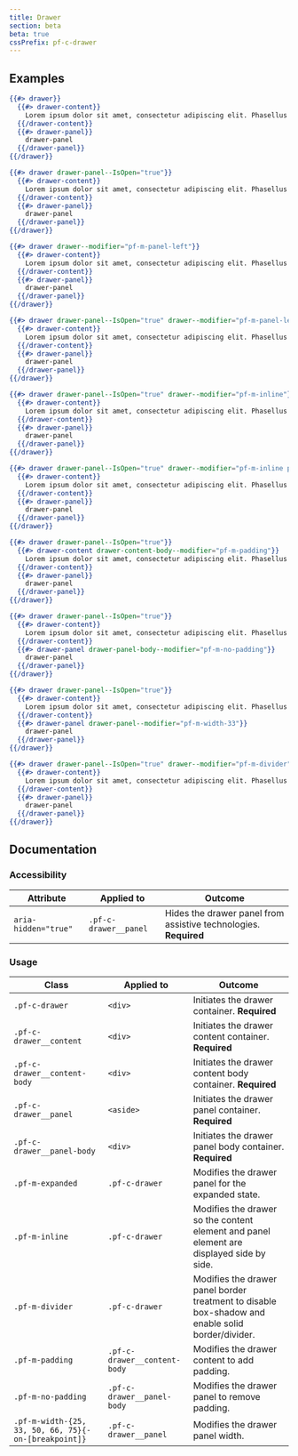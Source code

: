 ```yaml
---
title: Drawer
section: beta
beta: true
cssPrefix: pf-c-drawer
---
```


## Examples

```hbs title=Closed-panel-on-right-(default)
{{#> drawer}}
  {{#> drawer-content}}
    Lorem ipsum dolor sit amet, consectetur adipiscing elit. Phasellus pretium est a porttitor vehicula. Quisque vel commodo urna. Morbi mattis rutrum ante, id vehicula ex accumsan ut. Morbi viverra, eros vel porttitor facilisis, eros purus aliquet erat, nec lobortis felis elit pulvinar sem. Vivamus vulputate, risus eget commodo eleifend, eros nibh porta quam, vitae lacinia leo libero at magna. Maecenas aliquam sagittis orci, et posuere nisi ultrices sit amet. Aliquam ex odio, malesuada sed posuere quis, pellentesque at mauris. Phasellus venenatis massa ex, eget pulvinar libero auctor pretium. Aliquam erat volutpat. Duis euismod justo in quam ullamcorper, in commodo massa vulputate.
  {{/drawer-content}}
  {{#> drawer-panel}}
    drawer-panel
  {{/drawer-panel}}
{{/drawer}}
```

```hbs title=Expanded-panel-on-right
{{#> drawer drawer-panel--IsOpen="true"}}
  {{#> drawer-content}}
    Lorem ipsum dolor sit amet, consectetur adipiscing elit. Phasellus pretium est a porttitor vehicula. Quisque vel commodo urna. Morbi mattis rutrum ante, id vehicula ex accumsan ut. Morbi viverra, eros vel porttitor facilisis, eros purus aliquet erat, nec lobortis felis elit pulvinar sem. Vivamus vulputate, risus eget commodo eleifend, eros nibh porta quam, vitae lacinia leo libero at magna. Maecenas aliquam sagittis orci, et posuere nisi ultrices sit amet. Aliquam ex odio, malesuada sed posuere quis, pellentesque at mauris. Phasellus venenatis massa ex, eget pulvinar libero auctor pretium. Aliquam erat volutpat. Duis euismod justo in quam ullamcorper, in commodo massa vulputate.
  {{/drawer-content}}
  {{#> drawer-panel}}
    drawer-panel
  {{/drawer-panel}}
{{/drawer}}
```

```hbs title=Panel-on-left
{{#> drawer drawer--modifier="pf-m-panel-left"}}
  {{#> drawer-content}}
    Lorem ipsum dolor sit amet, consectetur adipiscing elit. Phasellus pretium est a porttitor vehicula. Quisque vel commodo urna. Morbi mattis rutrum ante, id vehicula ex accumsan ut. Morbi viverra, eros vel porttitor facilisis, eros purus aliquet erat, nec lobortis felis elit pulvinar sem. Vivamus vulputate, risus eget commodo eleifend, eros nibh porta quam, vitae lacinia leo libero at magna. Maecenas aliquam sagittis orci, et posuere nisi ultrices sit amet. Aliquam ex odio, malesuada sed posuere quis, pellentesque at mauris. Phasellus venenatis massa ex, eget pulvinar libero auctor pretium. Aliquam erat volutpat. Duis euismod justo in quam ullamcorper, in commodo massa vulputate.
  {{/drawer-content}}
  {{#> drawer-panel}}
    drawer-panel
  {{/drawer-panel}}
{{/drawer}}
```

```hbs title=Expanded-panel-on-left
{{#> drawer drawer-panel--IsOpen="true" drawer--modifier="pf-m-panel-left"}}
  {{#> drawer-content}}
    Lorem ipsum dolor sit amet, consectetur adipiscing elit. Phasellus pretium est a porttitor vehicula. Quisque vel commodo urna. Morbi mattis rutrum ante, id vehicula ex accumsan ut. Morbi viverra, eros vel porttitor facilisis, eros purus aliquet erat, nec lobortis felis elit pulvinar sem. Vivamus vulputate, risus eget commodo eleifend, eros nibh porta quam, vitae lacinia leo libero at magna. Maecenas aliquam sagittis orci, et posuere nisi ultrices sit amet. Aliquam ex odio, malesuada sed posuere quis, pellentesque at mauris. Phasellus venenatis massa ex, eget pulvinar libero auctor pretium. Aliquam erat volutpat. Duis euismod justo in quam ullamcorper, in commodo massa vulputate.
  {{/drawer-content}}
  {{#> drawer-panel}}
    drawer-panel
  {{/drawer-panel}}
{{/drawer}}
```

```hbs title=Expanded-inline-panel-on-right
{{#> drawer drawer-panel--IsOpen="true" drawer--modifier="pf-m-inline"}}
  {{#> drawer-content}}
    Lorem ipsum dolor sit amet, consectetur adipiscing elit. Phasellus pretium est a porttitor vehicula. Quisque vel commodo urna. Morbi mattis rutrum ante, id vehicula ex accumsan ut. Morbi viverra, eros vel porttitor facilisis, eros purus aliquet erat, nec lobortis felis elit pulvinar sem. Vivamus vulputate, risus eget commodo eleifend, eros nibh porta quam, vitae lacinia leo libero at magna. Maecenas aliquam sagittis orci, et posuere nisi ultrices sit amet. Aliquam ex odio, malesuada sed posuere quis, pellentesque at mauris. Phasellus venenatis massa ex, eget pulvinar libero auctor pretium. Aliquam erat volutpat. Duis euismod justo in quam ullamcorper, in commodo massa vulputate.
  {{/drawer-content}}
  {{#> drawer-panel}}
    drawer-panel
  {{/drawer-panel}}
{{/drawer}}
```

```hbs title=Expanded-inline-panel-on-left
{{#> drawer drawer-panel--IsOpen="true" drawer--modifier="pf-m-inline pf-m-panel-left"}}
  {{#> drawer-content}}
    Lorem ipsum dolor sit amet, consectetur adipiscing elit. Phasellus pretium est a porttitor vehicula. Quisque vel commodo urna. Morbi mattis rutrum ante, id vehicula ex accumsan ut. Morbi viverra, eros vel porttitor facilisis, eros purus aliquet erat, nec lobortis felis elit pulvinar sem. Vivamus vulputate, risus eget commodo eleifend, eros nibh porta quam, vitae lacinia leo libero at magna. Maecenas aliquam sagittis orci, et posuere nisi ultrices sit amet. Aliquam ex odio, malesuada sed posuere quis, pellentesque at mauris. Phasellus venenatis massa ex, eget pulvinar libero auctor pretium. Aliquam erat volutpat. Duis euismod justo in quam ullamcorper, in commodo massa vulputate.
  {{/drawer-content}}
  {{#> drawer-panel}}
    drawer-panel
  {{/drawer-panel}}
{{/drawer}}
```

```hbs title=Modified-content-padding
{{#> drawer drawer-panel--IsOpen="true"}}
  {{#> drawer-content drawer-content-body--modifier="pf-m-padding"}}
    Lorem ipsum dolor sit amet, consectetur adipiscing elit. Phasellus pretium est a porttitor vehicula. Quisque vel commodo urna. Morbi mattis rutrum ante, id vehicula ex accumsan ut. Morbi viverra, eros vel porttitor facilisis, eros purus aliquet erat, nec lobortis felis elit pulvinar sem. Vivamus vulputate, risus eget commodo eleifend, eros nibh porta quam, vitae lacinia leo libero at magna. Maecenas aliquam sagittis orci, et posuere nisi ultrices sit amet. Aliquam ex odio, malesuada sed posuere quis, pellentesque at mauris. Phasellus venenatis massa ex, eget pulvinar libero auctor pretium. Aliquam erat volutpat. Duis euismod justo in quam ullamcorper, in commodo massa vulputate.
  {{/drawer-content}}
  {{#> drawer-panel}}
    drawer-panel
  {{/drawer-panel}}
{{/drawer}}
```

```hbs title=Modified-panel-padding
{{#> drawer drawer-panel--IsOpen="true"}}
  {{#> drawer-content}}
    Lorem ipsum dolor sit amet, consectetur adipiscing elit. Phasellus pretium est a porttitor vehicula. Quisque vel commodo urna. Morbi mattis rutrum ante, id vehicula ex accumsan ut. Morbi viverra, eros vel porttitor facilisis, eros purus aliquet erat, nec lobortis felis elit pulvinar sem. Vivamus vulputate, risus eget commodo eleifend, eros nibh porta quam, vitae lacinia leo libero at magna. Maecenas aliquam sagittis orci, et posuere nisi ultrices sit amet. Aliquam ex odio, malesuada sed posuere quis, pellentesque at mauris. Phasellus venenatis massa ex, eget pulvinar libero auctor pretium. Aliquam erat volutpat. Duis euismod justo in quam ullamcorper, in commodo massa vulputate.
  {{/drawer-content}}
  {{#> drawer-panel drawer-panel-body--modifier="pf-m-no-padding"}}
    drawer-panel
  {{/drawer-panel}}
{{/drawer}}
```

```hbs title=Modified-panel-width
{{#> drawer drawer-panel--IsOpen="true"}}
  {{#> drawer-content}}
    Lorem ipsum dolor sit amet, consectetur adipiscing elit. Phasellus pretium est a porttitor vehicula. Quisque vel commodo urna. Morbi mattis rutrum ante, id vehicula ex accumsan ut. Morbi viverra, eros vel porttitor facilisis, eros purus aliquet erat, nec lobortis felis elit pulvinar sem. Vivamus vulputate, risus eget commodo eleifend, eros nibh porta quam, vitae lacinia leo libero at magna. Maecenas aliquam sagittis orci, et posuere nisi ultrices sit amet. Aliquam ex odio, malesuada sed posuere quis, pellentesque at mauris. Phasellus venenatis massa ex, eget pulvinar libero auctor pretium. Aliquam erat volutpat. Duis euismod justo in quam ullamcorper, in commodo massa vulputate.
  {{/drawer-content}}
  {{#> drawer-panel drawer-panel--modifier="pf-m-width-33"}}
    drawer-panel
  {{/drawer-panel}}
{{/drawer}}
```

```hbs title=Modified-panel-border
{{#> drawer drawer-panel--IsOpen="true" drawer--modifier="pf-m-divider"}}
  {{#> drawer-content}}
    Lorem ipsum dolor sit amet, consectetur adipiscing elit. Phasellus pretium est a porttitor vehicula. Quisque vel commodo urna. Morbi mattis rutrum ante, id vehicula ex accumsan ut. Morbi viverra, eros vel porttitor facilisis, eros purus aliquet erat, nec lobortis felis elit pulvinar sem. Vivamus vulputate, risus eget commodo eleifend, eros nibh porta quam, vitae lacinia leo libero at magna. Maecenas aliquam sagittis orci, et posuere nisi ultrices sit amet. Aliquam ex odio, malesuada sed posuere quis, pellentesque at mauris. Phasellus venenatis massa ex, eget pulvinar libero auctor pretium. Aliquam erat volutpat. Duis euismod justo in quam ullamcorper, in commodo massa vulputate.
  {{/drawer-content}}
  {{#> drawer-panel}}
    drawer-panel
  {{/drawer-panel}}
{{/drawer}}
```

## Documentation

### Accessibility

| Attribute | Applied to | Outcome |
| -- | -- | -- |
| `aria-hidden="true"` | `.pf-c-drawer__panel` | Hides the drawer panel from assistive technologies. **Required** |

### Usage

| Class | Applied to | Outcome |
| -- | -- | -- |
| `.pf-c-drawer` | `<div>` | Initiates the drawer container. **Required** |
| `.pf-c-drawer__content` | `<div>` | Initiates the drawer content container. **Required** |
| `.pf-c-drawer__content-body` | `<div>` | Initiates the drawer content body container. **Required** |
| `.pf-c-drawer__panel` | `<aside>` | Initiates the drawer panel container. **Required** |
| `.pf-c-drawer__panel-body` | `<div>` | Initiates the drawer panel body container. **Required** |
| `.pf-m-expanded` | `.pf-c-drawer` | Modifies the drawer panel for the expanded state. |
| `.pf-m-inline` | `.pf-c-drawer` | Modifies the drawer so the content element and panel element are displayed side by side. |
| `.pf-m-divider` | `.pf-c-drawer` | Modifies the drawer panel border treatment to disable box-shadow and enable solid border/divider. |
| `.pf-m-padding` | `.pf-c-drawer__content-body` | Modifies the drawer content to add padding. |
| `.pf-m-no-padding` | `.pf-c-drawer__panel-body` | Modifies the drawer panel to remove padding. |
| `.pf-m-width-{25, 33, 50, 66, 75}{-on-[breakpoint]}` | `.pf-c-drawer__panel` | Modifies the drawer panel width. |
